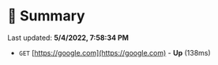 # 📖 Summary
Last updated: **5/4/2022, 7:58:34 PM**

- `GET` [https://google.com](https://google.com) - **Up** (138ms)
